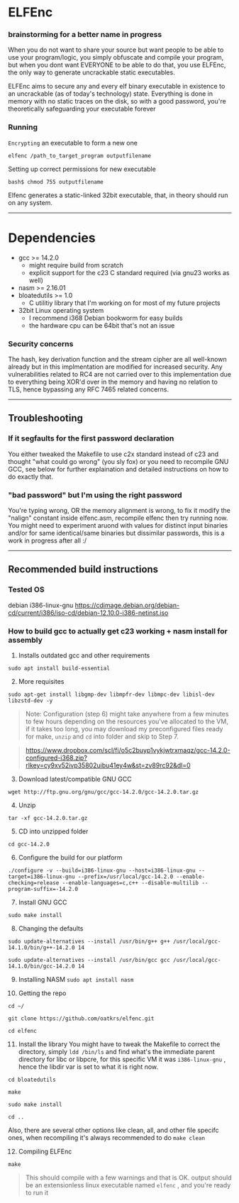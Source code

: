 # ELFEnc
### brainstorming for a better name in progress

When you do not want to share your source but want people to be able to use your program/logic, you simply obfuscate and compile your program, but when you dont want EVERYONE to be able to do that, you use ELFEnc, the only way to generate uncrackable static executables.

ELFEnc aims to secure any and every elf binary executable in existence to an uncrackable (as of today's technology) state.
Everything is done in memory with no static traces on the disk, so with a good password, you're theoretically safeguarding your executable forever

### Running

`Encrypting` an executable to form a new one

```elfenc /path_to_target_program outputfilename```

Setting up correct permissions for new executable

```bash$ chmod 755 outputfilename```

Elfenc generates a static-linked 32bit executable, that, in theory should run on any system.

---

# Dependencies

* gcc  >= 14.2.0
    - might require build from scratch
    - explicit support for the c23 C standard required (via gnu23 works as well)
* nasm >= 2.16.01
* bloatedutils >= 1.0
    - C utilitiy library that I'm working on for most of my future projects
* 32bit Linux operating system
    - I recommend i368 Debian bookworm for easy builds
    - the hardware cpu can be 64bit that's not an issue


### Security concerns

The hash, key derivation function and the stream cipher are all well-known already but in this implmentation are modified for increased security.
Any vulnerabilities related to RC4 are not carried over to this implementation due to everything being XOR'd over in the memory and having no relation to TLS, hence bypassing any RFC 7465 related concerns.

---

## Troubleshooting

### If it segfaults for the first password declaration

You either tweaked the Makefile to use c2x standard instead of c23 and thought "what could go wrong" (you sly fox) or you need to recompile GNU GCC, see below for further explaination and detailed instructions on how to do exactly that.

### "bad password" but I'm using the right password

You're typing wrong, OR the memory alignment is wrong, to fix it modify the "nalign" constant inside elfenc.asm, recompile elfenc then try running now. 
You might need to experiment aruond with values for distinct input binaries and/or for same identical/same binaries but dissimilar passwords, this is a work in progress after all :/

---

## Recommended build instructions

### Tested OS
debian i386-linux-gnu
https://cdimage.debian.org/debian-cd/current/i386/iso-cd/debian-12.10.0-i386-netinst.iso
 

### How to build gcc to actually get c23 working + nasm install for assembly

1. Installs outdated gcc and other requirements

```sudo apt install build-essential```

2. More requisites

```sudo apt-get install libgmp-dev libmpfr-dev libmpc-dev libisl-dev libzstd-dev -y```

> Note: Configuration (step 6) might take anywhere from a few minutes to few hours depending on the resources you've allocated to the VM, if it takes too long, you may download my preconfigured files ready for make, `unzip` and `cd` into folder and skip to Step 7.

> https://www.dropbox.com/scl/fi/o5c2buyp1vykjwtrxmaqz/gcc-14.2.0-configured-i368.zip?rlkey=cy9xv52ivp35802uibu41ey4w&st=zv89rc92&dl=0

3. Download latest/compatible GNU GCC

```wget http://ftp.gnu.org/gnu/gcc/gcc-14.2.0/gcc-14.2.0.tar.gz```

4. Unzip

```tar -xf gcc-14.2.0.tar.gz```

5. CD into unzipped folder

```cd gcc-14.2.0```

6. Configure the build for our platform

```./configure -v --build=i386-linux-gnu --host=i386-linux-gnu --target=i386-linux-gnu --prefix=/usr/local/gcc-14.2.0 --enable-checking=release --enable-languages=c,c++ --disable-multilib --program-suffix=-14.2.0```

7. Install GNU GCC

```sudo make install```

8. Changing the defaults

```sudo update-alternatives --install /usr/bin/g++ g++ /usr/local/gcc-14.1.0/bin/g++-14.2.0 14```

```sudo update-alternatives --install /usr/bin/gcc gcc /usr/local/gcc-14.1.0/bin/gcc-14.2.0 14```


9. Installing NASM
```sudo apt install nasm```

10. Getting the repo

```cd ~/```

```git clone https://github.com/oatkrs/elfenc.git```

```cd elfenc```

11. Install the library
You might have to tweak the Makefile to correct the directory, simply `ldd /bin/ls` and find what's the immediate parent directory for libc or libpcre, for this specific VM it was `i386-linux-gnu` , hence the libdir var is set to what it is right now.

```cd bloatedutils```

```make```

```sudo make install```

```cd ..```

Also, there are several other options like clean, all, and other file specifc ones, when recompiling it's always recommended to do `make clean`

12. Compiling ELFEnc

```make```

> This should compile with a few warnings and that is OK.
> output should be an extensionless linux executable named `elfenc` , and you're ready to run it

